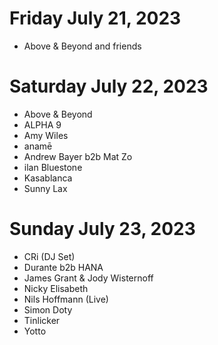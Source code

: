 # Friday July 21, 2023

- Above & Beyond and friends

# Saturday July 22, 2023

- Above & Beyond
- ALPHA 9
- Amy Wiles
- anamē
- Andrew Bayer b2b Mat Zo
- ilan Bluestone
- Kasablanca
- Sunny Lax

# Sunday July 23, 2023

- CRi (DJ Set)
- Durante b2b HANA
- James Grant & Jody Wisternoff
- Nicky Elisabeth
- Nils Hoffmann (Live)
- Simon Doty
- Tinlicker
- Yotto
